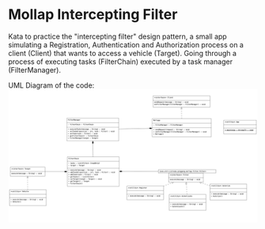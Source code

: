 # Mollap Intercepting Filter

Kata to practice the "intercepting filter" design pattern, a small app simulating a Registration, Authentication and Authorization process on a client (Client) that wants to access a vehicle (Target).
Going through a process of executing tasks (FilterChain) executed by a task manager (FilterManager).

UML Diagram of the code:
![UML Diagram Mollapp](./UML-diagram-Mollapp.png "UML")
